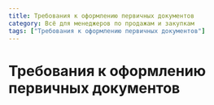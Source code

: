 ```yaml
---
title: Требования к оформлению первичных документов
category: Всё для менеджеров по продажам и закупкам
tags: ["Требования к оформлению первичных документов"]
---
```


# Требования к оформлению первичных документов
